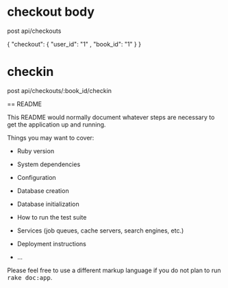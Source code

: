 


checkout body
=====================
post api/checkouts

{
    "checkout": {
        "user_id":
            "1"
        ,
        "book_id":
            "1"
        }
}

checkin
==================
post api/checkouts/:book_id/checkin


== README

This README would normally document whatever steps are necessary to get the
application up and running.

Things you may want to cover:

* Ruby version

* System dependencies

* Configuration

* Database creation

* Database initialization

* How to run the test suite

* Services (job queues, cache servers, search engines, etc.)

* Deployment instructions

* ...


Please feel free to use a different markup language if you do not plan to run
<tt>rake doc:app</tt>.
